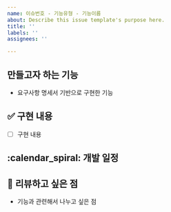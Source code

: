 ```yaml
---
name: 이슈번호 - 기능유형 - 기능이름
about: Describe this issue template's purpose here.
title: ''
labels: ''
assignees: ''

---
```


## 만들고자 하는 기능
- 요구사항 명세서 기반으로 구현한 기능 

## :white_check_mark: 구현 내용
- [ ] 구현 내용

## :calendar_spiral: 개발 일정 

## :speech_balloon: 리뷰하고 싶은 점
- 기능과 관련해서 나누고 싶은 점
